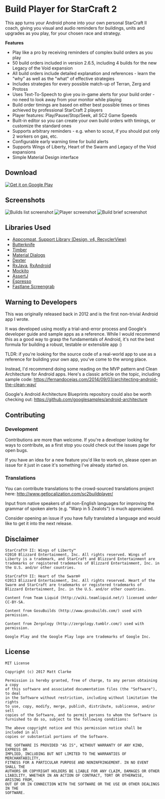# Build Player for StarCraft 2

This app turns your Android phone into your own personal StarCraft II coach, giving you visual and audio reminders for buildings, units and upgrades as you play, for your chosen race and strategy.

**Features**

* Play like a pro by receiving reminders of complex build orders as you play
* 50 build orders included in version 2.6.5, including 4 builds for the new Legacy of the Void expansion
* All build orders include detailed explanation and references - learn the "why" as well as the "what" of effective strategies
* Includes strategies for every possible match-up of Terran, Zerg and Protoss
* Uses Text-To-Speech to give you in-game alerts for your build order - no need to look away from your monitor while playing
* Build order timings are based on either best possible times or times achieved by professional StarCraft 2 players
* Player features: Play/Pause/Stop/Seek, all SC2 Game Speeds
* Built-in editor so you can create your own build orders with timings, or customize the standard ones
* Supports arbitrary reminders - e.g. when to scout, if you should put only 2 workers on gas, etc.
* Configurable early warning time for build alerts
* Supports Wings of Liberty, Heart of the Swarm and Legacy of the Void expansions
* Simple Material Design interface
 
Download
--------

<p>
<a href='https://play.google.com/store/apps/details?id=com.kiwiandroiddev.sc2buildassistant&utm_source=github&pcampaignid=MKT-Other-global-all-co-prtnr-py-PartBadge-Mar2515-1'><img alt='Get it on Google Play' src='https://play.google.com/intl/en_us/badges/images/badge_new.png'/></a>
</p>
 
Screenshots
-----------

![Builds list screenshot](https://lh3.googleusercontent.com/wH0L1n872xuXFvBJ5HC3vq5rXq8gbpqv562KknTP-fsVdsuIeOTbLZXgjbQ1k3zqrh9g=h900-rw?raw=true)
![Player screenshot](https://lh3.googleusercontent.com/UD1cyyNC2Az1Rc6Ya7sABwGX2n1X_FjECzy468sF4JbIybz8HXYTmInvhSc4QP9d9ME=h900-rw?raw=true)
![Build brief screenshot](https://lh3.googleusercontent.com/akqksJigH1KkoeZvY125wM7iRrSThYEnQcg7jI9I5dDJcL-tDBnb_jSkzp4flYOfdg=h900-rw?raw=true)

Libraries Used
--------------

* [Appcompat, Support Library (Design, v4, RecyclerView)](https://developer.android.com/topic/libraries/support-library/features.html)
* [Butterknife](https://github.com/JakeWharton/butterknife)
* [Timber](https://github.com/JakeWharton/timber)
* [Material Dialogs](https://github.com/afollestad/material-dialogs)
* [Dexter](https://github.com/Karumi/Dexter)
* [RxJava](https://github.com/ReactiveX/RxJava), [RxAndroid](https://github.com/ReactiveX/RxAndroid)
* [Mockito](https://github.com/mockito/mockito)
* [AssertJ](https://github.com/joel-costigliola/assertj-core)
* [Espresso](https://google.github.io/android-testing-support-library/docs/espresso/)
* [Fastlane Screengrab](https://github.com/fastlane/fastlane/tree/master/screengrab)

Warning to Developers
---------------------

This was originally released back in 2012 and is the first non-trivial Android app I wrote.

It was developed using mostly a trial-and-error process and Google's developer guide and sample apps
as a reference. While I would recommend this as a good way to grasp the fundamentals of Android,
it's not the best formula for building a robust, testable or extensible app :)

TLDR: if you're looking for the source code of a real-world app to use as a reference for building your own
app, you've come to the wrong place.

Instead, I'd recommend doing some reading on the MVP pattern and Clean Architecture for Android apps. Here's a classic article on the topic,
including sample code: https://fernandocejas.com/2014/09/03/architecting-android-the-clean-way/

Google's Android Architecture Blueprints repository could also be worth checking out:
https://github.com/googlesamples/android-architecture

Contributing
------------

### Development

Contributions are more than welcome. If you're a developer looking for ways to contribute, as a first stop you could check out the issues page for open bugs.
 
If you have an idea for a new feature you'd like to work on, please open an issue for it just in case it's something I've already started on.

### Translations

You can contribute translations to the crowd-sourced translations project here: http://www.getlocalization.com/sc2buildplayer/

Input from native speakers of all non-English languages for improving the grammar of spoken alerts (e.g. "Warp in 5 Zealots") is much appreciated.

Consider opening an issue if you have fully translated a language and would like to get it into the next release.

Disclaimer
----------

    StarCraft® II: Wings of Liberty™
    ©2010 Blizzard Entertainment, Inc. All rights reserved. Wings of Liberty is a trademark, and StarCraft and Blizzard Entertainment are trademarks or registered trademarks of Blizzard Entertainment, Inc. in the U.S. and/or other countries.
    
    StarCraft® II: Heart of the Swarm®
    ©2013 Blizzard Entertainment, Inc. All rights reserved. Heart of the Swarm and StarCraft are trademarks or registered trademarks of Blizzard Entertainment, Inc. in the U.S. and/or other countries.
    
    Content from Team Liquid (http://wiki.teamliquid.net/) licensed under CC-BY-SA.
    
    Content from GosuBuilds (http://www.gosubuilds.com/) used with permission.
    
    Content from Zergology (http://zergology.tumblr.com/) used with permission.
    
    Google Play and the Google Play logo are trademarks of Google Inc.

License
-------

    MIT License
    
    Copyright (c) 2017 Matt Clarke
    
    Permission is hereby granted, free of charge, to any person obtaining a copy
    of this software and associated documentation files (the "Software"), to deal
    in the Software without restriction, including without limitation the rights
    to use, copy, modify, merge, publish, distribute, sublicense, and/or sell
    copies of the Software, and to permit persons to whom the Software is
    furnished to do so, subject to the following conditions:
    
    The above copyright notice and this permission notice shall be included in all
    copies or substantial portions of the Software.
    
    THE SOFTWARE IS PROVIDED "AS IS", WITHOUT WARRANTY OF ANY KIND, EXPRESS OR
    IMPLIED, INCLUDING BUT NOT LIMITED TO THE WARRANTIES OF MERCHANTABILITY,
    FITNESS FOR A PARTICULAR PURPOSE AND NONINFRINGEMENT. IN NO EVENT SHALL THE
    AUTHORS OR COPYRIGHT HOLDERS BE LIABLE FOR ANY CLAIM, DAMAGES OR OTHER
    LIABILITY, WHETHER IN AN ACTION OF CONTRACT, TORT OR OTHERWISE, ARISING FROM,
    OUT OF OR IN CONNECTION WITH THE SOFTWARE OR THE USE OR OTHER DEALINGS IN THE
    SOFTWARE.
